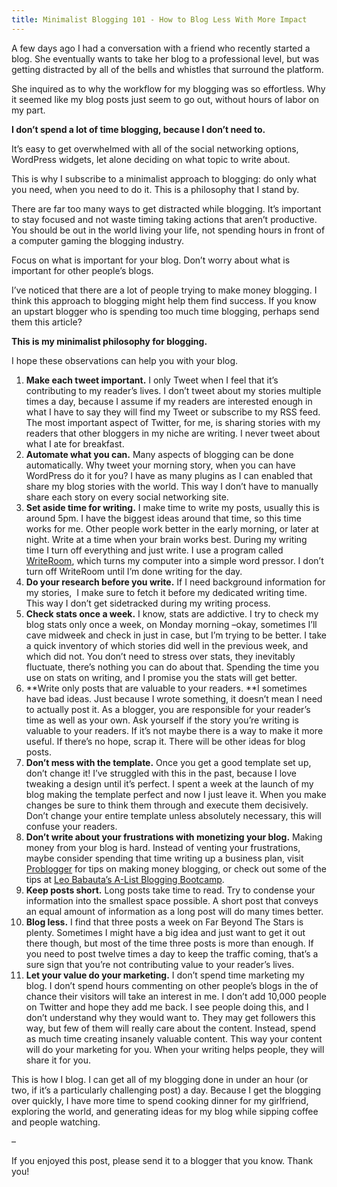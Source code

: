 ```yaml
---
title: Minimalist Blogging 101 - How to Blog Less With More Impact
---
```


A few days ago I had a conversation with a friend who recently started a blog.
She eventually wants to take her blog to a professional level, but was getting
distracted by all of the bells and whistles that surround the platform.

She inquired as to why the workflow for my blogging was so effortless. Why it
seemed like my blog posts just seem to go out, without hours of labor on my
part.

**I don’t spend a lot of time blogging, because I don’t need to.**

It’s easy to get overwhelmed with all of the social networking options,
WordPress widgets, let alone deciding on what topic to write about.

This is why I subscribe to a minimalist approach to blogging: do only what you
need, when you need to do it. This is a philosophy that I stand by.

There are far too many ways to get distracted while blogging. It’s important
to stay focused and not waste timing taking actions that aren’t productive.
You should be out in the world living your life, not spending hours in front
of a computer gaming the blogging industry.

Focus on what is important for your blog. Don’t worry about what is important
for other people’s blogs.

I’ve noticed that there are a lot of people trying to make money blogging. I
think this approach to blogging might help them find success. If you know an
upstart blogger who is spending too much time blogging, perhaps send them this
article?

**This is my minimalist philosophy for blogging.**

I hope these observations can help you with your blog.

  1. **Make each tweet important.** I only Tweet when I feel that it’s contributing to my reader’s lives. I don’t tweet about my stories multiple times a day, because I assume if my readers are interested enough in what I have to say they will find my Tweet or subscribe to my RSS feed. The most important aspect of Twitter, for me, is sharing stories with my readers that other bloggers in my niche are writing. I never tweet about what I ate for breakfast.
  2. **Automate what you can.** Many aspects of blogging can be done automatically. Why tweet your morning story, when you can have WordPress do it for you? I have as many plugins as I can enabled that share my blog stories with the world. This way I don’t have to manually share each story on every social networking site.
  3. **Set aside time for writing.** I make time to write my posts, usually this is around 5pm. I have the biggest ideas around that time, so this time works for me. Other people work better in the early morning, or later at night. Write at a time when your brain works best. During my writing time I turn off everything and just write. I use a program called [WriteRoom](http://www.hogbaysoftware.com/products/writeroom), which turns my computer into a simple word pressor. I don’t turn off WriteRoom until I’m done writing for the day.
  4. **Do your research before you write.** If I need background information for my stories,  I make sure to fetch it before my dedicated writing time. This way I don’t get sidetracked during my writing process.
  5. **Check stats once a week.** I know, stats are addictive. I try to check my blog stats only once a week, on Monday morning –okay, sometimes I’ll cave midweek and check in just in case, but I’m trying to be better. I take a quick inventory of which stories did well in the previous week, and which did not. You don’t need to stress over stats, they inevitably fluctuate, there’s nothing you can do about that. Spending the time you use on stats on writing, and I promise you the stats will get better.
  6. **Write only posts that are valuable to your readers. **I sometimes have bad ideas. Just because I wrote something, it doesn’t mean I need to actually post it. As a blogger, you are responsible for your reader’s time as well as your own. Ask yourself if the story you’re writing is valuable to your readers. If it’s not maybe there is a way to make it more useful. If there’s no hope, scrap it. There will be other ideas for blog posts.
  7. **Don’t mess with the template.** Once you get a good template set up, don’t change it! I’ve struggled with this in the past, because I love tweaking a design until it’s perfect. I spent a week at the launch of my blog making the template perfect and now I just leave it. When you make changes be sure to think them through and execute them decisively. Don’t change your entire template unless absolutely necessary, this will confuse your readers.
  8. **Don’t write about your frustrations with monetizing your blog.** Making money from your blog is hard. Instead of venting your frustrations, maybe consider spending that time writing up a business plan, visit [Problogger](http://www.problogger.com/) for tips on making money blogging, or check out some of the tips at [Leo Babauta’s A-List Blogging Bootcamp](http://www.alistbloggingbootcamps.com/).
  9. **Keep posts short.** Long posts take time to read. Try to condense your information into the smallest space possible. A short post that conveys an equal amount of information as a long post will do many times better.
  10. **Blog less.** I find that three posts a week on Far Beyond The Stars is plenty. Sometimes I might have a big idea and just want to get it out there though, but most of the time three posts is more than enough. If you need to post twelve times a day to keep the traffic coming, that’s a sure sign that you’re not contributing value to your reader’s lives.
  11. **Let your value do your marketing.** I don’t spend time marketing my blog. I don’t spend hours commenting on other people’s blogs in the of chance their visitors will take an interest in me. I don’t add 10,000 people on Twitter and hope they add me back. I see people doing this, and I don’t understand why they would want to. They may get followers this way, but few of them will really care about the content. Instead, spend as much time creating insanely valuable content. This way your content will do your marketing for you. When your writing helps people, they will share it for you.

This is how I blog. I can get all of my blogging done in under an hour (or
two, if it’s a particularly challenging post) a day. Because I get the
blogging over quickly, I have more time to spend cooking dinner for my
girlfriend, exploring the world, and generating ideas for my blog while
sipping coffee and people watching.

–

If you enjoyed this post, please send it to a blogger that you know. Thank
you!